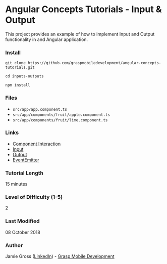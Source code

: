 # Angular Concepts Tutorials - Input & Output

This project provides an example of how to implement Input and Output functionality in and Angular application.

### Install

`git clone https://github.com/graspmobiledevelopment/angular-concepts-tutorials.git`

`cd inputs-outputs`

`npm install`


### Files

- `src/app/app.component.ts`
- `src/app/components/fruit/apple.component.ts`
- `src/app/components/fruit/lime.component.ts`

### Links

- [Component Interaction](https://angular.io/guide/component-interaction#component-interaction)
- [Input](https://angular.io/api/core/Input)
- [Output](https://angular.io/api/core/Output)
- [EventEmitter](https://angular.io/api/core/EventEmitter)

### Tutorial Length

15 minutes

### Level of Difficulty (1-5)

2

### Last Modified

08 October 2018

### Author

Jamie Gross ([LinkedIn](https://www.linkedin.com/in/james-l-gross/)) - [Grasp Mobile Development](https://graspmobiledevelop.com/)
